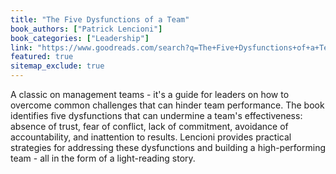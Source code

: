 ```yaml
---
title: "The Five Dysfunctions of a Team"
book_authors: ["Patrick Lencioni"]
book_categories: ["Leadership"]
link: "https://www.goodreads.com/search?q=The+Five+Dysfunctions+of+a+Team+Patrick+Lencioni"
featured: true
sitemap_exclude: true
---
```


A classic on management teams - it's a guide for leaders on how to overcome common challenges that can hinder team performance. The book identifies five dysfunctions that can undermine a team's effectiveness: absence of trust, fear of conflict, lack of commitment, avoidance of accountability, and inattention to results. Lencioni provides practical strategies for addressing these dysfunctions and building a high-performing team - all in the form of a light-reading story.